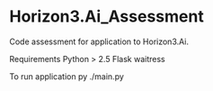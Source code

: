 # Horizon3.Ai_Assessment
Code assessment for application to Horizon3.Ai.

Requirements
  Python > 2.5
  Flask
  waitress
 
 To run application
  py ./main.py <port> <path-to-csv>
